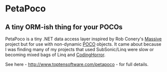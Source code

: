 # PetaPoco #

<h2 class="tagline">A tiny ORM-ish thing for your POCOs</h2>

PetaPoco is a tiny .NET data access layer inspired by Rob Conery's [Massive](http://blog.wekeroad.com/helpy-stuff/and-i-shall-call-it-massive) 
project but for use with non-dynamic [POCO](http://en.wikipedia.org/wiki/Plain_Old_CLR_Object) objects.  It came about because I was finding
many of my projects that used SubSonic/Linq were slow or becoming mixed bags of Linq and [CodingHorror](http://www.subsonicproject.com/docs/CodingHorror).

See here - <http://www.toptensoftware.com/petapoco> - for full details.

